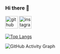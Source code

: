 ### Hi there 👋
[<img src='https://cdn.jsdelivr.net/npm/simple-icons@3.0.1/icons/github.svg' alt='github' height='40'>](https://github.com/oencao1041)  [<img src='https://cdn.jsdelivr.net/npm/simple-icons@3.0.1/icons/instagram.svg' alt='instagram' height='40'>](https://www.instagram.com/chaecheao/)  

[![Top Langs](https://github-readme-stats.vercel.app/api/top-langs/?username=oencao1041)](https://github.com/anuraghazra/github-readme-stats)

![GitHub Activity Graph](https://activity-graph.herokuapp.com/graph?username=oencao1041)  

